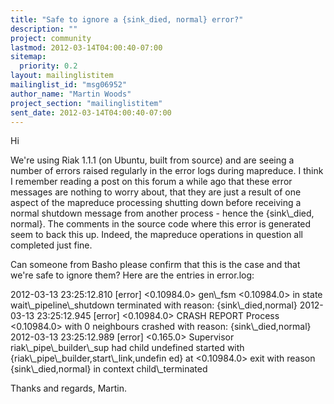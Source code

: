 ```yaml
---
title: "Safe to ignore a {sink_died, normal} error?"
description: ""
project: community
lastmod: 2012-03-14T04:00:40-07:00
sitemap:
  priority: 0.2
layout: mailinglistitem
mailinglist_id: "msg06952"
author_name: "Martin Woods"
project_section: "mailinglistitem"
sent_date: 2012-03-14T04:00:40-07:00
---
```



Hi

We're using Riak 1.1.1 (on Ubuntu, built from source) and are seeing a
number of errors raised regularly in the error logs during mapreduce. I
think I remember reading a post on this forum a while ago that these error
messages are nothing to worry about, that they are just a result of one
aspect of the mapreduce processing shutting down before receiving a normal
shutdown message from another process - hence the {sink\\_died, normal}. The
comments in the source code where this error is generated seem to back this
up. Indeed, the mapreduce operations in question all completed just fine.

Can someone from Basho please confirm that this is the case and that we're
safe to ignore them? Here are the entries in error.log:

2012-03-13 23:25:12.810 [error] &lt;0.10984.0&gt; gen\\_fsm &lt;0.10984.0&gt; in state
wait\\_pipeline\\_shutdown terminated with reason: {sink\\_died,normal}
2012-03-13 23:25:12.945 [error] &lt;0.10984.0&gt; CRASH REPORT Process
&lt;0.10984.0&gt; with 0 neighbours crashed with reason: {sink\\_died,normal}
2012-03-13 23:25:12.989 [error] &lt;0.165.0&gt; Supervisor riak\\_pipe\\_builder\\_sup
had child undefined started with {riak\\_pipe\\_builder,start\\_link,undefin
ed} at &lt;0.10984.0&gt; exit with reason {sink\\_died,normal} in context
child\\_terminated

Thanks and regards,
Martin.
